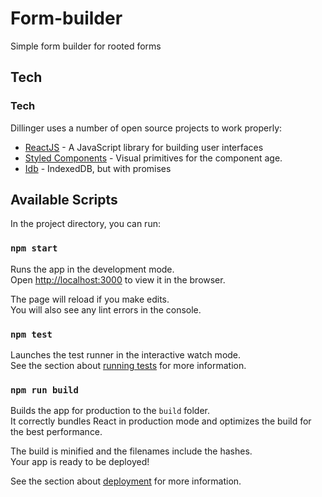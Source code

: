 # Form-builder

Simple form builder for rooted forms

## Tech

### Tech

Dillinger uses a number of open source projects to work properly:

- [ReactJS](https://reactjs.org/) - A JavaScript library for building user interfaces
- [Styled Components](https://www.styled-components.com/) - Visual primitives for the component age.
- [Idb](https://github.com/jakearchibald/idb) - IndexedDB, but with promises

## Available Scripts

In the project directory, you can run:

### `npm start`

Runs the app in the development mode.<br>
Open [http://localhost:3000](http://localhost:3000) to view it in the browser.

The page will reload if you make edits.<br>
You will also see any lint errors in the console.

### `npm test`

Launches the test runner in the interactive watch mode.<br>
See the section about [running tests](https://facebook.github.io/create-react-app/docs/running-tests) for more information.

### `npm run build`

Builds the app for production to the `build` folder.<br>
It correctly bundles React in production mode and optimizes the build for the best performance.

The build is minified and the filenames include the hashes.<br>
Your app is ready to be deployed!

See the section about [deployment](https://facebook.github.io/create-react-app/docs/deployment) for more information.
